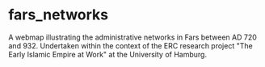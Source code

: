 # fars_networks
A webmap illustrating the administrative networks in Fars between AD 720 and 932. Undertaken within the context of the ERC research project "The Early Islamic Empire at Work" at the University of Hamburg.
